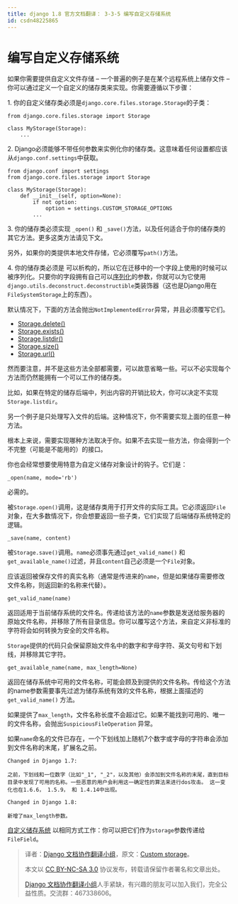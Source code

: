 ```yaml
---
title: django 1.8 官方文档翻译： 3-3-5 编写自定义存储系统
id: csdn48225865
---
```


# 编写自定义存储系统

如果你需要提供自定义文件存储 – 一个普遍的例子是在某个远程系统上储存文件 – 你可以通过定义一个自定义的储存类来实现。你需要遵循以下步骤：

1\. 你的自定义储存类必须是`django.core.files.storage.Storage`的子类：

```
from django.core.files.storage import Storage

class MyStorage(Storage):
    ...
```

2\. Django必须能够不带任何参数来实例化你的储存类。这意味着任何设置都应该从`django.conf.settings`中获取。

```
from django.conf import settings
from django.core.files.storage import Storage

class MyStorage(Storage):
    def __init__(self, option=None):
        if not option:
            option = settings.CUSTOM_STORAGE_OPTIONS
        ...
```

3\. 你的储存类必须实现 `_open()` 和 `_save()`方法，以及任何适合于你的储存类的其它方法。更多这类方法请见下文。

另外，如果你的类提供本地文件存储，它必须覆写`path()`方法。

4\. 你的储存类必须是 可以析构的，所以它在迁移中的一个字段上使用的时候可以被序列化。只要你的字段拥有自己可以[序列化](http://python.usyiyi.cn/django/topics/migrations.html#migration-serializing)的参数，你就可以为它使用`django.utils.deconstruct.deconstructible`类装饰器（这也是Django用在`FileSystemStorage`上的东西）。

默认情况下，下面的方法会抛出`NotImplementedError`异常，并且必须覆写它们。

*   [Storage.delete()](http://python.usyiyi.cn/django/ref/files/storage.html#django.core.files.storage.Storage.delete)
*   [Storage.exists()](http://python.usyiyi.cn/django/ref/files/storage.html#django.core.files.storage.Storage.exists)
*   [Storage.listdir()](http://python.usyiyi.cn/django/ref/files/storage.html#django.core.files.storage.Storage.listdir)
*   [Storage.size()](http://python.usyiyi.cn/django/ref/files/storage.html#django.core.files.storage.Storage.size)
*   [Storage.url()](http://python.usyiyi.cn/django/ref/files/storage.html#django.core.files.storage.Storage.url)

然而要注意，并不是这些方法全部都需要，可以故意省略一些。可以不必实现每个方法而仍然能拥有一个可以工作的储存类。

比如，如果在特定的储存后端中，列出内容的开销比较大，你可以决定不实现`Storage.listdir`。

另一个例子是只处理写入文件的后端。这种情况下，你不需要实现上面的任意一种方法。

根本上来说，需要实现哪种方法取决于你。如果不去实现一些方法，你会得到一个不完整（可能是不能用的）的接口。

你也会经常想要使用特意为自定义储存对象设计的钩子。它们是：

`_open(name, mode='rb')`

必需的。

被`Storage.open()`调用，这是储存类用于打开文件的实际工具。它必须返回`File`对象，在大多数情况下，你会想要返回一些子类，它们实现了后端储存系统特定的逻辑。

`_save(name, content)`

被`Storage.save()`调用。`name`必须事先通过`get_valid_name()` 和 `get_available_name()`过滤，并且`content`自己必须是一个`File`对象。

应该返回被保存文件的真实名称（通常是传进来的`name`，但是如果储存需要修改文件名称，则返回新的名称来代替）。

`get_valid_name(name)`

返回适用于当前储存系统的文件名。传递给该方法的`name`参数是发送给服务器的原始文件名称，并移除了所有目录信息。你可以覆写这个方法，来自定义非标准的字符将会如何转换为安全的文件名称。

`Storage`提供的代码只会保留原始文件名中的数字和字母字符、英文句号和下划线，并移除其它字符。

`get_available_name(name, max_length=None)`

返回在储存系统中可用的文件名称，可能会顾及到提供的文件名称。传给这个方法的name参数需要事先过滤为储存系统有效的文件名称，根据上面描述的`get_valid_name()` 方法。

如果提供了`max_length`，文件名称长度不会超过它。如果不能找到可用的、唯一的文件名称，会抛出`SuspiciousFileOperation` 异常。

如果`name`命名的文件已存在，一个下划线加上随机7个数字或字母的字符串会添加到文件名称的末尾，扩展名之前。

```
Changed in Django 1.7:

之前，下划线和一位数字（比如"_1", "_2"，以及其他）会添加到文件名称的末尾，直到目标目录中发现了可用的名称。一些恶意的用户会利用这一确定性的算法来进行dos攻击。 这一变化也在1.6.6， 1.5.9， 和 1.4.14中出现。
```

```
Changed in Django 1.8:

新增了max_length参数。
```

[自定义储存系统](http://python.usyiyi.cn/django/howto/custom-file-storage.html) 以相同方式工作：你可以把它们作为`storage`参数传递给`FileField`。

> 译者：[Django 文档协作翻译小组](http://python.usyiyi.cn/django/index.html)，原文：[Custom storage](https://docs.djangoproject.com/en/1.8/howto/custom-file-storage/)。
> 
> 本文以 [CC BY-NC-SA 3.0](http://creativecommons.org/licenses/by-nc-sa/3.0/cn/) 协议发布，转载请保留作者署名和文章出处。
> 
> [Django 文档协作翻译小组](http://python.usyiyi.cn/django/index.html)人手紧缺，有兴趣的朋友可以加入我们，完全公益性质。交流群：467338606。